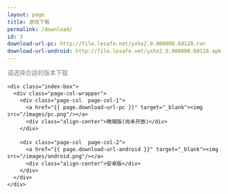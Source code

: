 ```yaml
---
layout: page
title: 游戏下载
permalink: /download/
id: 3
download-url-pc: http://file.lesafe.net/yxhx2.0.000000.60128.rar
download-url-android: http://file.lesafe.net/yxhx2.0.000000.60128.apk
---
```


<div class="home">

  <div class="align-center"><font color="grey">请选择合适的版本下载</font></div>

  <!--  游戏下载  -->
  <div class="wrapper">
    
    <div class="index-box">
      <div class="page-col-wrapper">      
        <div class="page-col  page-col-1">
          <a href="{{ page.download-url-pc }}" target="_blank"><img src="/images/pc.png"/></a>
          <div class="align-center">微端版(尚未开放)</div>
        </div>

        <div class="page-col  page-col-2">
          <a href="{{ page.download-url-android }}" target="_blank"><img src="/images/android.png"/></a>
          <div class="align-center">安卓版</div>
        </div>
      </div>
    </div>
  </div>

</div>
